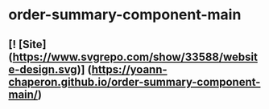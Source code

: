 # order-summary-component-main

## [! [Site] (https://www.svgrepo.com/show/33588/website-design.svg)] (https://yoann-chaperon.github.io/order-summary-component-main/)
